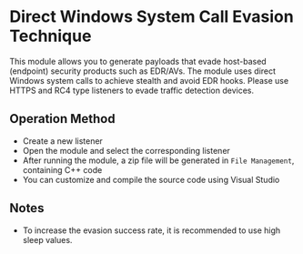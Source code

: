 # Direct Windows System Call Evasion Technique

This module allows you to generate payloads that evade host-based (endpoint) security products such as EDR/AVs. The module uses direct Windows system calls to achieve stealth and
avoid EDR hooks. Please use HTTPS and RC4 type listeners to evade traffic detection devices.

## Operation Method

+ Create a new listener
+ Open the module and select the corresponding listener
+ After running the module, a zip file will be generated in `File Management`, containing C++ code
+ You can customize and compile the source code using Visual Studio

## Notes

+ To increase the evasion success rate, it is recommended to use high sleep values.